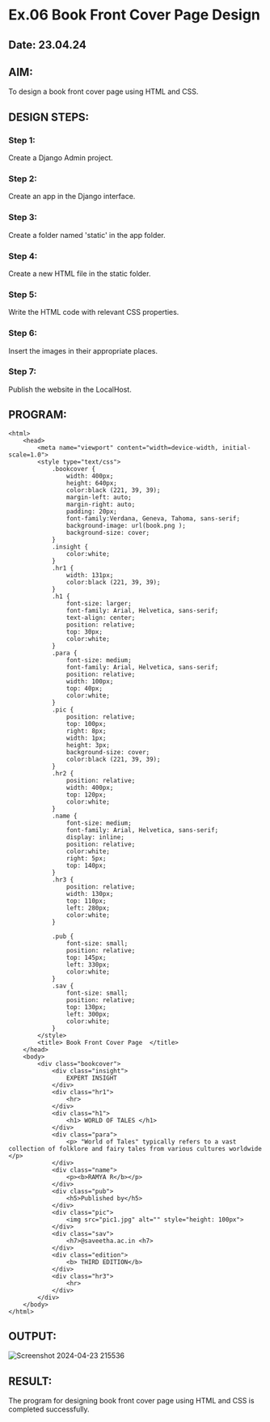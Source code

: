 # Ex.06 Book Front Cover Page Design
## Date: 23.04.24

## AIM:
To design a book front cover page using HTML and CSS.

## DESIGN STEPS:

### Step 1:
Create a Django Admin project.

### Step 2:
Create an app in the Django interface.

### Step 3:
Create a folder named 'static' in the app folder.

### Step 4:
Create a new HTML file in the static folder.

### Step 5:
Write the HTML code with relevant CSS properties.

### Step 6:
Insert the images in their appropriate places.

### Step 7:
Publish the website in the LocalHost.

## PROGRAM:
```
<html>
    <head>
        <meta name="viewport" content="width=device-width, initial-scale=1.0">
        <style type="text/css">
            .bookcover {
                width: 400px;
                height: 640px;
                color:black (221, 39, 39);
                margin-left: auto;
                margin-right: auto;
                padding: 20px;
                font-family:Verdana, Geneva, Tahoma, sans-serif;
                background-image: url(book.png );
                background-size: cover;
            }
            .insight {
                color:white;
            }
            .hr1 {
                width: 131px;
                color:black (221, 39, 39);
            }
            .h1 {
                font-size: larger;
                font-family: Arial, Helvetica, sans-serif;
                text-align: center;
                position: relative;
                top: 30px;
                color:white;
            }
            .para {
                font-size: medium;
                font-family: Arial, Helvetica, sans-serif;
                position: relative;
                width: 100px;
                top: 40px; 
                color:white; 
            }
            .pic {
                position: relative;
                top: 100px;
                right: 8px;
                width: 1px;
                height: 3px;
                background-size: cover;
                color:black (221, 39, 39);
            }
            .hr2 {
                position: relative;
                width: 400px;
                top: 120px;
                color:white;
            }
            .name {
                font-size: medium;
                font-family: Arial, Helvetica, sans-serif;
                display: inline;
                position: relative;
                color:white;
                right: 5px;
                top: 140px;
            }
            .hr3 {
                position: relative;
                width: 130px;
                top: 110px;
                left: 280px;
                color:white;
            }
            
            .pub {
                font-size: small;
                position: relative;
                top: 145px;
                left: 330px; 
                color:white;
            }
            .sav {
                font-size: small;
                position: relative;
                top: 130px;
                left: 300px;
                color:white;
            }
        </style>
        <title> Book Front Cover Page  </title>
    </head>
    <body>
        <div class="bookcover">
            <div class="insight">
                EXPERT INSIGHT
            </div>
            <div class="hr1">
                <hr>
            </div>
            <div class="h1">
                <h1> WORLD OF TALES </h1>
            </div>
            <div class="para">
                <p> "World of Tales" typically refers to a vast collection of folklore and fairy tales from various cultures worldwide </p>
            </div>
            <div class="name">
                <p><b>RAMYA R</b></p>
            </div>
            <div class="pub">
                <h5>Published by</h5>
            </div>
            <div class="pic">
                <img src="pic1.jpg" alt="" style="height: 100px">
            </div>
            <div class="sav">
                <h7>@saveetha.ac.in <h7>
            </div>
            <div class="edition">
                <b> THIRD EDITION</b>
            </div>
            <div class="hr3">
                <hr>
            </div>
        </div>
    </body>
</html>
```
## OUTPUT:
![Screenshot 2024-04-23 215536](https://github.com/ramya23000505/cover/assets/149370791/094c7983-cad6-4bc3-9ee6-09d978401b93)
## RESULT:
The program for designing book front cover page using HTML and CSS is completed successfully.
